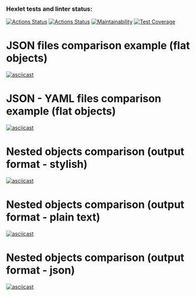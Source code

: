 ### Hexlet tests and linter status:
[![Actions Status](https://github.com/NettaK0t/frontend-project-46/workflows/hexlet-check/badge.svg)](https://github.com/NettaK0t/frontend-project-46/actions)
[![Actions Status](https://github.com/NettaK0t/frontend-project-46/workflows/Node%20CI/badge.svg)](https://github.com/NettaK0t/frontend-project-46/actions)
[![Maintainability](https://api.codeclimate.com/v1/badges/020b2f7c7872ea74be66/maintainability)](https://codeclimate.com/github/NettaK0t/frontend-project-46/maintainability)
[![Test Coverage](https://api.codeclimate.com/v1/badges/020b2f7c7872ea74be66/test_coverage)](https://codeclimate.com/github/NettaK0t/frontend-project-46/test_coverage)

# JSON files comparison example (flat objects)

[![asciicast](https://asciinema.org/a/GOclS6EYiKZ2RBd6hWMeketMm.svg)](https://asciinema.org/a/GOclS6EYiKZ2RBd6hWMeketMm)

# JSON - YAML files comparison example (flat objects)

[![asciicast](https://asciinema.org/a/3alOVJRqnPi4c7LI9X7CjMhmN.svg)](https://asciinema.org/a/3alOVJRqnPi4c7LI9X7CjMhmN)

# Nested objects comparison (output format - stylish)

[![asciicast](https://asciinema.org/a/XkYJsubwGNG2mpKSwiNicZLp8.svg)](https://asciinema.org/a/XkYJsubwGNG2mpKSwiNicZLp8)

# Nested objects comparison (output format - plain text)

[![asciicast](https://asciinema.org/a/dCTWHIUPn2uQLIiZwaYgKtW8P.svg)](https://asciinema.org/a/dCTWHIUPn2uQLIiZwaYgKtW8P)

# Nested objects comparison (output format - json)

[![asciicast](https://asciinema.org/a/qvF30KfF7skQjcG7i95XcQo2H.svg)](https://asciinema.org/a/qvF30KfF7skQjcG7i95XcQo2H)